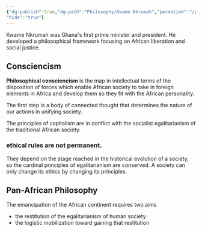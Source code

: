 ```yaml
---
{"dg-publish":true,"dg-path":"Philosophy/Kwame Nkrumah","permalink":"/philosophy/kwame-nkrumah/","noteIcon":"","created":"2025-03-14T06:28:17.353-04:00","updated":"2025-03-20T00:20:40.505-04:00",
"hide":"true"}
---
```


Kwame Nkrumah was Ghana's first prime minister and president. He developed a philosophical framework focusing on African liberation and social justice.

## Consciencism

**Philosophical consciencism** is the map in intellectual terms of the disposition of forces which enable African society to take in foreign elements in Africa and develop them so they fit with the African personality.

The first step is a body of connected thought that determines the nature of our actions in unifying society. 

The principles of capitalism are in conflict with the socialist egalitarianism of the traditional African society.

### ethical rules are not permanent. 
They depend on the stage reached in the historical evolution of a society, so the cardinal principles of egalitarianism are conserved.  A society can only change its ethics by changing its principles.  

## Pan-African Philosophy
The emancipation of the African continent requires two aims
* the restitution of the egalitarianism of human society
* the logistic mobilization toward gaining that restitution


